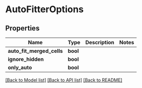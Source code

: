 # AutoFitterOptions

## Properties
Name | Type | Description | Notes
------------ | ------------- | ------------- | -------------
**auto_fit_merged_cells** | **bool** |  | 
**ignore_hidden** | **bool** |  | 
**only_auto** | **bool** |  | 

[[Back to Model list]](../README.md#documentation-for-models) [[Back to API list]](../README.md#documentation-for-api-endpoints) [[Back to README]](../README.md)


